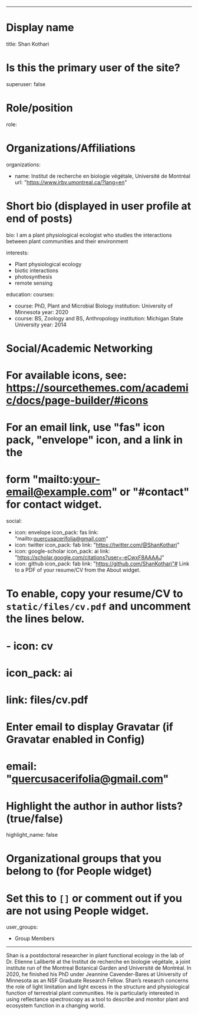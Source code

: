 
---
# Display name
title: Shan Kothari

# Is this the primary user of the site?
superuser: false

# Role/position
role:  

# Organizations/Affiliations
organizations:
- name: Institut de recherche en biologie végétale, Université de Montréal
  url: "https://www.irbv.umontreal.ca/?lang=en"

# Short bio (displayed in user profile at end of posts)
bio: I am a plant physiological ecologist who studies the interactions between plant communities and their environment


interests:
- Plant physiological ecology 
- biotic interactions 
- photosynthesis 
- remote sensing 


education:
  courses:
  - course: PhD, Plant and Microbial Biology
    institution: University of Minnesota
    year: 2020
  - course: BS, Zoology and BS, Anthropology
    institution: Michigan State University
    year: 2014

# Social/Academic Networking
# For available icons, see: https://sourcethemes.com/academic/docs/page-builder/#icons
#   For an email link, use "fas" icon pack, "envelope" icon, and a link in the
#   form "mailto:your-email@example.com" or "#contact" for contact widget.
social:
- icon: envelope
  icon_pack: fas
  link: "mailto:quercusacerifolia@gmail.com"
- icon: twitter
  icon_pack: fab
  link: "https://twitter.com/@ShanKothari"
- icon: google-scholar
  icon_pack: ai
  link: "https://scholar.google.com/citations?user=-eCwxF8AAAAJ"
- icon: github
  icon_pack: fab
  link: "https://github.com/ShanKothari"# Link to a PDF of your resume/CV from the About widget.
# To enable, copy your resume/CV to `static/files/cv.pdf` and uncomment the lines below.
# - icon: cv
#   icon_pack: ai
#   link: files/cv.pdf

# Enter email to display Gravatar (if Gravatar enabled in Config)
# email: "quercusacerifolia@gmail.com"

# Highlight the author in author lists? (true/false)
highlight_name: false

# Organizational groups that you belong to (for People widget)
#   Set this to `[]` or comment out if you are not using People widget.
user_groups:
- Group Members
---

Shan is a postdoctoral researcher in plant functional ecology in the lab of Dr. Etienne Laliberté at the Institut de recherche en biologie végétale, a joint institute run of the Montreal Botanical Garden and Université de Montréal. In 2020, he finished his PhD under Jeannine Cavender-Bares at University of Minnesota as an NSF Graduate Research Fellow. Shan’s research concerns the role of light limitation and light excess in the structure and physiological function of terrestrial plant communities. He is particularly interested in using reflectance spectroscopy as a tool to describe and monitor plant and ecosystem function in a changing world.
